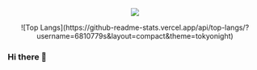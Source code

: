

<p align="center" display="inline-block">
        <img src="https://github-readme-stats.vercel.app/api?username=jeontaehyeon&show_icons=true&count_private=true&theme=transparent" />
        
<p align="center" display="inline-block"> 
![Top Langs](https://github-readme-stats.vercel.app/api/top-langs/?username=6810779s&layout=compact&theme=tokyonight)
        
        
### Hi there 👋
